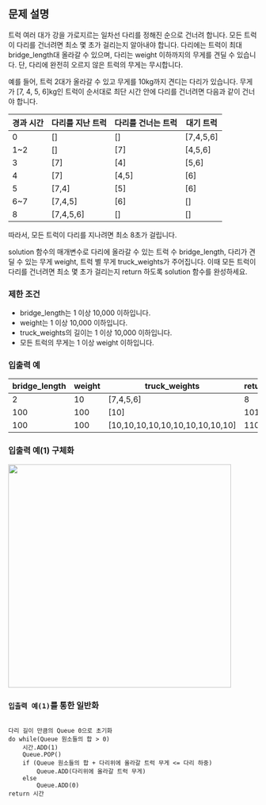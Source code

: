 ## 문제 설명
<p>
트럭 여러 대가 강을 가로지르는 일차선 다리를 정해진 순으로 건너려 합니다. 
  모든 트럭이 다리를 건너려면 최소 몇 초가 걸리는지 알아내야 합니다. 
  다리에는 트럭이 최대 bridge_length대 올라갈 수 있으며, 다리는 weight 이하까지의 무게를 견딜 수 있습니다.
  단, 다리에 완전히 오르지 않은 트럭의 무게는 무시합니다.
</p>

<p>
예를 들어, 트럭 2대가 올라갈 수 있고 무게를 10kg까지 견디는 다리가 있습니다. 
  무게가 [7, 4, 5, 6]kg인 트럭이 순서대로 최단 시간 안에 다리를 건너려면 다음과 같이 건너야 합니다.

  
|경과 시간|다리를 지난 트럭|다리를 건너는 트럭|대기 트럭|
|--|--|--|--|
|0|[]|[]|[7,4,5,6]|
|1~2|[]|[7]|[4,5,6]|
|3|[7]|[4]|[5,6]|
|4|[7]|[4,5]|[6]|
|5|[7,4]|[5]|[6]|
|6~7|[7,4,5]|[6]|[]|
|8|[7,4,5,6]|[]|[]|
따라서, 모든 트럭이 다리를 지나려면 최소 8초가 걸립니다.
</p>

<p>
solution 함수의 매개변수로 다리에 올라갈 수 있는 트럭 수 bridge_length, 다리가 견딜 수 있는 무게 weight, 트럭 별 무게 truck_weights가 주어집니다. 
  이때 모든 트럭이 다리를 건너려면 최소 몇 초가 걸리는지 return 하도록 solution 함수를 완성하세요.
</p>

### 제한 조건
 - bridge_length는 1 이상 10,000 이하입니다.
 - weight는 1 이상 10,000 이하입니다.
 - truck_weights의 길이는 1 이상 10,000 이하입니다.
 - 모든 트럭의 무게는 1 이상 weight 이하입니다.
 
### 입출력 예
|bridge_length|weight|truck_weights|return|
|--|--|--|--|
|2|10|[7,4,5,6]|8|
|100|100|[10]|101|
|100|100|[10,10,10,10,10,10,10,10,10,10]|110|

### 입출력 예(1) 구체화
<img src="https://user-images.githubusercontent.com/40654227/171202298-46ea213c-2d6b-493e-b391-3f28669f7780.png" width=450/>

### `입출력 예(1)`를 통한 일반화
```

다리 길이 만큼의 Queue 0으로 초기화
do while(Queue 원소들의 합 > 0)
    시간.ADD(1)
    Queue.POP()
    if (Queue 원소들의 합 + 다리위에 올라갈 트럭 무게 <= 다리 하중)
        Queue.ADD(다리위에 올라갈 트럭 무게)
    else
        Queue.ADD(0)
return 시간
```
